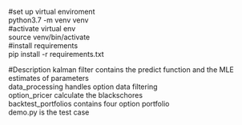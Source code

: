 #set up virtual enviroment  <br />
python3.7 -m venv venv  <br />
#activate virtual env  <br />
source venv/bin/activate  <br />
#install requirements  <br />
pip install -r requirements.txt

#Description
kalman filter contains the predict function and 
the MLE estimates of parameters<br />
data_processing handles option data filtering <br />
option_pricer calculate the blackschores <br />
backtest_portfolios contains four option portfolio <br/>
demo.py is the test case